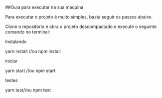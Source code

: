 ##Guia para executar na sua maquina

Para executar o projeto é muito simples, basta seguir os passos abaixo.

Clone o repositório e abra o projeto descompactado e execute o seguinte comando no terminal:

Instalando

yarn install //ou npm install

iniciar

yarn start //ou npm start

testes

yarn test//ou npm test